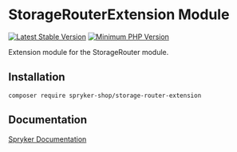 # StorageRouterExtension Module
[![Latest Stable Version](https://poser.pugx.org/spryker-shop/storage-router-extension/v/stable.svg)](https://packagist.org/packages/spryker-shop/storage-router-extension)
[![Minimum PHP Version](https://img.shields.io/badge/php-%3E%3D%208.2-8892BF.svg)](https://php.net/)

Extension module for the StorageRouter module.

## Installation

```
composer require spryker-shop/storage-router-extension
```

## Documentation

[Spryker Documentation](https://docs.spryker.com)
